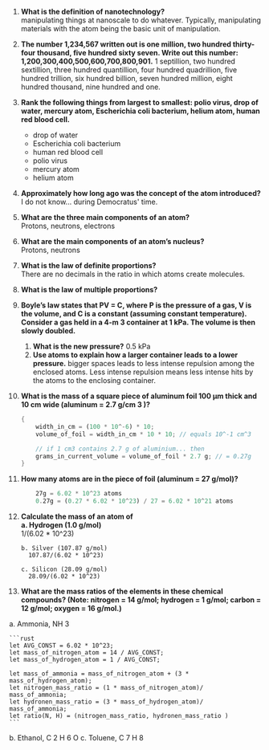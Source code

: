 
1. **What is the definition of nanotechnology?**  
   manipulating things at nanoscale to do whatever. Typically, manipulating materials with the atom being the basic unit of manipulation.   

2. **The number 1,234,567 written out is one million, two hundred thirty-four thousand, five hundred sixty seven. Write out this number: 1,200,300,400,500,600,700,800,901.**
    1 septillion, two hundred sextillion, three hundred quantillion, four hundred quadrillion, five hundred trillion, six hundred billion,
    seven hundred million, eight hundred thousand, nine hundred and one.    

3. **Rank the following things from largest to smallest: polio virus, drop of water, mercury atom, Escherichia coli bacterium, helium atom, human red blood cell.**  
   - drop of water
   - Escherichia coli bacterium
   - human red blood cell
   - polio virus
   - mercury atom
   - helium atom

4. **Approximately how long ago was the concept of the atom introduced?**  I do not know... during Democratus' time.    

5. **What are the three main components of an atom?**   
   Protons, neutrons, electrons

6. **What are the main components of an atom’s nucleus?**   
   Protons, neutrons

7. **What is the law of definite proportions?**  
   There are no decimals in the ratio in which atoms create molecules.   
   
8. **What is the law of multiple proportions?** 

9. **Boyle’s law states that PV = C, where P is the pressure of a gas, V is the volume, and C is a constant (assuming constant temperature). Consider a gas held in a 4-m 3 container at 1 kPa. The volume is then slowly doubled.**
   1.  **What is the new pressure?** 0.5 kPa
   2.  **Use atoms to explain how a larger container leads to a lower pressure.** bigger spaces leads to less intense repulsion among the enclosed atoms. Less intense repulsion means less intense hits by the atoms to the enclosing container.   

10. **What is the mass of a square piece of aluminum foil 100 μm thick and 10 cm wide (aluminum = 2.7 g/cm 3 )?**   
    ```rust
    {
        width_in_cm = (100 * 10^-6) * 10;
        volume_of_foil = width_in_cm * 10 * 10; // equals 10^-1 cm^3

        // if 1 cm3 contains 2.7 g of aluminium... then 
        grams_in_current_volume = volume_of_foil * 2.7 g; // = 0.27g
    }

    ```

11. **How many atoms are in the piece of foil (aluminum = 27 g/mol)?**  
    ```rust
        27g = 6.02 * 10^23 atoms
        0.27g = (0.27 * 6.02 * 10^23) / 27 = 6.02 * 10^21 atoms
    ```

12. **Calculate the mass of an atom of**    
        **a. Hydrogen (1.0 g/mol)**  
          1/(6.02 * 10^23)

        b. Silver (107.87 g/mol)
          107.87/(6.02 * 10^23)

        c. Silicon (28.09 g/mol)
          28.09/(6.02 * 10^23)

13. **What are the mass ratios of the elements in these chemical compounds? (Note: nitrogen = 14 g/mol; hydrogen = 1 g/mol; carbon = 12 g/mol; oxygen = 16 g/mol.)**

a. Ammonia, NH 3

    ```rust
    let AVG_CONST = 6.02 * 10^23;
    let mass_of_nitrogen_atom = 14 / AVG_CONST;
    let mass_of_hydrogen_atom = 1 / AVG_CONST;

    let mass_of_ammonia = mass_of_nitrogen_atom + (3 * mass_of_hydrogen_atom);
    let nitrogen_mass_ratio = (1 * mass_of_nitrogen_atom)/ mass_of_ammonia;
    let hydronen_mass_ratio = (3 * mass_of_hydrogen_atom)/ mass_of_ammonia;
    let ratio(N, H) = (nitrogen_mass_ratio, hydronen_mass_ratio )
    ```

b. Ethanol, C 2 H 6 O
c. Toluene, C 7 H 8
    

   